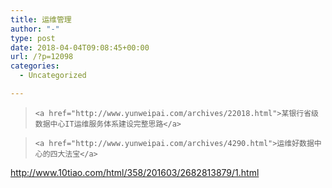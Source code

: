 ```yaml
---
title: 运维管理
author: "-"
type: post
date: 2018-04-04T09:08:45+00:00
url: /?p=12098
categories:
  - Uncategorized

---
```

<blockquote data-secret="bzsAzd29vP" class="wp-embedded-content">
  
    <a href="http://www.yunweipai.com/archives/22018.html">某银行省级数据中心IT运维服务体系建设完整思路</a>
  
</blockquote>

</iframe>

<blockquote data-secret="6feH7r5BRS" class="wp-embedded-content">
  
    <a href="http://www.yunweipai.com/archives/4290.html">运维好数据中心的四大法宝</a>
  
</blockquote>

</iframe>
  
http://www.10tiao.com/html/358/201603/2682813879/1.html